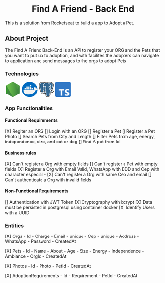 <h1 style="text-align:center;">Find A Friend - Back End</h1>

<p>This is a solution from Rocketseat  to build a app to Adopt a Pet.</p>

<h2>About Project</h2>

<p>The Find A Friend Back-End is an API to register your ORG and the Pets that you want to put up to adoption, and with facilites the adopters can navigate to application and send messages to the orgs to adopt Pets</p>

<h3>Technologies</h3>

<img alt="NodeJs" src="./assets/node-js.png" style="width:50px;">
<img alt="Docker" src="./assets/docker.png" style="width:50px;">
<img alt="Postgresql" src="./assets/postgre.png" style="width:50px;">
<img alt="Typescript" src="./assets/typescript.png" style="width:50px;">

<h3>App Functionalities</h3>

<h4>Functional Requirements</h4>

[X] Regiter an ORG
[] Login with an ORG
[] Register a Pet
[] Register a Pet Photo
[] Search Pets from City and Length
[] Filter Pets from age, energy, independence, size, and cat or dog
[] Find A pet from Id

<h4>Business rules</h4>

[X] Can't register a Org with empty fields
[] Can't register a Pet with empty fields
[X] Register a Org with Email Valid, WhatsApp with DDD and Cep with character especial -
[X] Can't register a Org with same Cep and email
[] Can't authenticate a Org with invalid fields

<h4>Non-Functional Requirements</h4>

[] Authentication with JWT Token
[X] Cryptography with bcrypt
[X] Data must be persisted in postgresql using container docker
[X] Identify Users with a UUID

<h3>Entities</h3>

[X] Orgs
    - Id
    - Charge
    - Email - unique
    - Cep - unique
    - Address
    - WhatsApp
    - Password
    - CreatedAt

[X] Pets
    - Id
    - Name
    - About
    - Age
    - Size
    - Energy
    - Independence
    - Ambiance 
    - OrgId
    - CreatedAt

[X] Photos 
    - Id
    - Photo
    - PetId
    - CreatedAt

[X] AdoptionRequirements
    - Id
    - Requirement
    - PetId
    - CreatedAt

